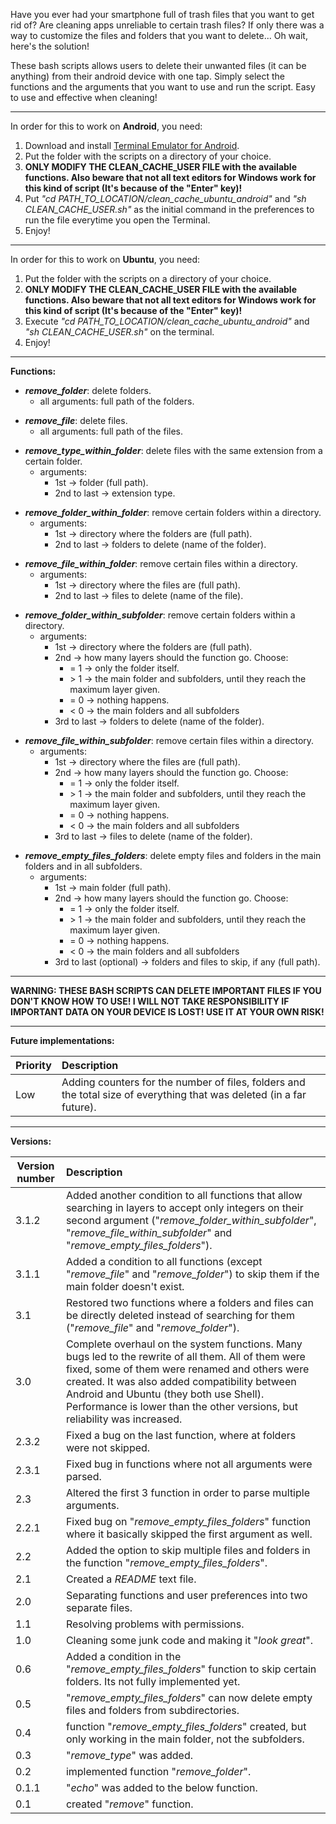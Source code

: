 Have you ever had your smartphone full of trash files that you want to get rid of? Are cleaning apps unreliable to certain trash files?
If only there was a way to customize the files and folders that you want to delete... Oh wait, here's the solution!

These bash scripts allows users to delete their unwanted files (it can be anything) from their android device with one tap. Simply select the functions and the arguments that you want to use and run the script. Easy to use and effective when cleaning!

------

In order for this to work on **Android**, you need:

1. Download and install [Terminal Emulator for Android](https://play.google.com/store/apps/details?id=jackpal.androidterm).
2. Put the folder with the scripts on a directory of your choice.
3. **ONLY MODIFY THE CLEAN_CACHE_USER FILE with the available functions. Also beware that not all text editors for Windows work for this kind of script (It's because of the "Enter" key)!**
4. Put _"cd PATH_TO_LOCATION/clean_cache_ubuntu_android"_ and _"sh CLEAN_CACHE_USER.sh"_ as the initial command in the preferences to run the file everytime you open the Terminal.
5. Enjoy!
------

In order for this to work on **Ubuntu**, you need:

1. Put the folder with the scripts on a directory of your choice.
2. **ONLY MODIFY THE CLEAN_CACHE_USER FILE with the available functions. Also beware that not all text editors for Windows work for this kind of script (It's because of the "Enter" key)!**
3. Execute _"cd PATH_TO_LOCATION/clean_cache_ubuntu_android"_ and _"sh CLEAN_CACHE_USER.sh"_ on the terminal.
4. Enjoy!
------

**Functions:**

* **_remove_folder_**: delete folders.
	* all arguments: full path of the folders.
<p>

* **_remove_file_**: delete files.
	* all arguments: full path of the files.
<p>

* **_remove_type_within_folder_**: delete files with the same extension from a certain folder.
	* arguments:
		* 1st &rarr; folder (full path).
		* 2nd to last &rarr; extension type.
<p>

* **_remove_folder_within_folder_**: remove certain folders within a directory.
	* arguments:
		* 1st &rarr; directory where the folders are (full path).
		* 2nd to last &rarr; folders to delete (name of the folder).
<p>

* **_remove_file_within_folder_**: remove certain files within a directory.
	* arguments:
		* 1st &rarr; directory where the files are (full path).
		* 2nd to last &rarr; files to delete (name of the file).
<p>

* **_remove_folder_within_subfolder_**: remove certain folders within a directory.
	* arguments:
		* 1st &rarr; directory where the folders are (full path).
		* 2nd &rarr; how many layers should the function go. Choose:
			* = 1 &rarr; only the folder itself.
			* \> 1 &rarr; the main folder and subfolders, until they reach the maximum layer given.
			* = 0 &rarr; nothing happens.
			* < 0 &rarr; the main folders and all subfolders
		* 3rd to last &rarr; folders to delete (name of the folder).
<p>

* **_remove_file_within_subfolder_**: remove certain files within a directory.
	* arguments:
		* 1st &rarr; directory where the files are (full path).
		* 2nd &rarr; how many layers should the function go. Choose:
			* = 1 &rarr; only the folder itself.
			* \> 1 &rarr; the main folder and subfolders, until they reach the maximum layer given.
			* = 0 &rarr; nothing happens.
			* < 0 &rarr; the main folders and all subfolders
		* 3rd to last &rarr; files to delete (name of the folder).
<p>

* **_remove_empty_files_folders_**: delete empty files and folders in the main folders and in all subfolders.
	* arguments:
		* 1st &rarr; main folder (full path).
		* 2nd &rarr; how many layers should the function go. Choose:
			* = 1 &rarr; only the folder itself.
			* \> 1 &rarr; the main folder and subfolders, until they reach the maximum layer given.
			* = 0 &rarr; nothing happens.
			* < 0 &rarr; the main folders and all subfolders
		* 3rd to last (optional) &rarr; folders and files to skip, if any (full path).

------

**WARNING: THESE BASH SCRIPTS CAN DELETE IMPORTANT FILES IF YOU DON'T KNOW HOW TO USE! I WILL NOT TAKE RESPONSIBILITY IF IMPORTANT DATA ON YOUR DEVICE IS LOST! USE IT AT YOUR OWN RISK!**

------

**Future implementations:**

| Priority | Description |
|----------------|:------------|
| Low | Adding counters for the number of files, folders and the total size of everything that was deleted (in a far future). |

------

**Versions:**

| Version number | Description |
|----------------|:------------|
| 3.1.2 | Added another condition to all functions that allow searching in layers to accept only integers on their second argument ("_remove_folder_within_subfolder_", "_remove_file_within_subfolder_" and "_remove_empty_files_folders_"). |
| 3.1.1 | Added a condition to all functions (except "_remove_file_" and "_remove_folder_") to skip them if the main folder doesn't exist. |
| 3.1 | Restored two functions where a folders and files can be directly deleted instead of searching for them ("_remove_file_" and "_remove_folder_"). |
| 3.0 | Complete overhaul on the system functions. Many bugs led to the rewrite of all them. All of them were fixed, some of them were renamed and others were created. It was also added compatibility between Android and Ubuntu (they both use Shell). Performance is lower than the other versions, but reliability was increased. |
| 2.3.2 | Fixed a bug on the last function, where at folders were not skipped. |
| 2.3.1 | Fixed bug in functions where not all arguments were parsed. |
| 2.3 | Altered the first 3 function in order to parse multiple arguments. |
| 2.2.1 | Fixed bug on "_remove_empty_files_folders_" function where it basically skipped the first argument as well. |
| 2.2 | Added the option to skip multiple files and folders in the function "_remove_empty_files_folders_". |
| 2.1 | Created a _README_ text file. |
| 2.0 | Separating functions and user preferences into two separate files. |
| 1.1 | Resolving problems with permissions. |
| 1.0 | Cleaning some junk code and making it "_look great_". |
| 0.6 | Added a condition in the "_remove_empty_files_folders_" function to skip certain folders. Its not fully implemented yet. |
| 0.5 | "_remove_empty_files_folders_" can now delete empty files and folders from subdirectories. |
| 0.4 | function "_remove_empty_files_folders_" created, but only working in the main folder, not the subfolders. |
| 0.3 | "_remove_type_" was added. |
| 0.2 | implemented function "_remove_folder_". |
| 0.1.1 | "_echo_" was added to the below function. |
| 0.1 | created "_remove_" function. |
